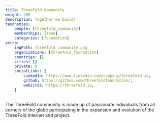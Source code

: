 ```yaml
---
title: ThreeFold Community
weight: 200
description: Together we build!
taxonomies:
    people: [threefold_community]
    memberships: [team]
    categories: [foundation]
extra:
    imgPath: threefold_community.png
    organizations: [threefold_foundation]
    countries: []
    cities: []
    private: 0
    socialLinks: {
        LinkedIn: https://www.linkedin.com/company/threefold-io,
        github: https://github.com/threefoldfoundation/,
        websites: https://threefold.io,
    }
---
```

The ThreeFold community is made up of passionate individuals from all corners of the globe participating in the expansion and evolution of the ThreeFold Internet and project.
